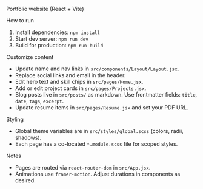 Portfolio website (React + Vite)

How to run

1. Install dependencies: `npm install`
2. Start dev server: `npm run dev`
3. Build for production: `npm run build`

Customize content

- Update name and nav links in `src/components/Layout/Layout.jsx`.
- Replace social links and email in the header.
- Edit hero text and skill chips in `src/pages/Home.jsx`.
- Add or edit project cards in `src/pages/Projects.jsx`.
- Blog posts live in `src/posts/` as markdown. Use frontmatter fields: `title`, `date`, `tags`, `excerpt`.
- Update resume items in `src/pages/Resume.jsx` and set your PDF URL.

Styling

- Global theme variables are in `src/styles/global.scss` (colors, radii, shadows).
- Each page has a co-located `*.module.scss` file for scoped styles.

Notes

- Pages are routed via `react-router-dom` in `src/App.jsx`.
- Animations use `framer-motion`. Adjust durations in components as desired.
